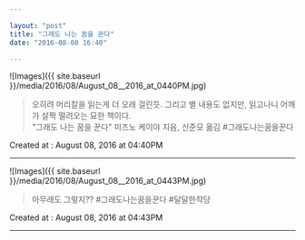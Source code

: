 ```yaml
---

layout: "post"  
title: "그래도 나는 꿈을 꾼다"  
date: "2016-08-08 16:40"

---
```


![Images]({{ site.baseurl }}/media/2016/08/August_08__2016_at_0440PM.jpg)

> 오히려 머리칼을 읽는게 더 오래 걸린듯. 그리고 별 내용도 없지만, 읽고나니 어깨가 살짝 떨려오는 묘한 책이다.  
> "그래도 나는 꿈을 꾼다" 미즈노 케이야 지음, 신준모 옮김 #그래도나는꿈을꾼다

Created at : August 08, 2016 at 04:40PM

---

![Images]({{ site.baseurl }}/media/2016/08/August_08__2016_at_0443PM.jpg)

> 아무래도 그렇지?? #그래도나는꿈을꾼다 #달달한작당

Created at : August 08, 2016 at 04:43PM

---
